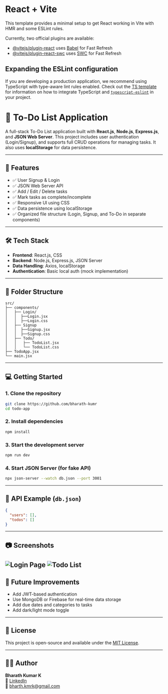 # React + Vite

This template provides a minimal setup to get React working in Vite with HMR and some ESLint rules.

Currently, two official plugins are available:

- [@vitejs/plugin-react](https://github.com/vitejs/vite-plugin-react/blob/main/packages/plugin-react) uses [Babel](https://babeljs.io/) for Fast Refresh
- [@vitejs/plugin-react-swc](https://github.com/vitejs/vite-plugin-react/blob/main/packages/plugin-react-swc) uses [SWC](https://swc.rs/) for Fast Refresh

## Expanding the ESLint configuration

If you are developing a production application, we recommend using TypeScript with type-aware lint rules enabled. Check out the [TS template](https://github.com/vitejs/vite/tree/main/packages/create-vite/template-react-ts) for information on how to integrate TypeScript and [`typescript-eslint`](https://typescript-eslint.io) in your project.

# 📝 To-Do List Application

A full-stack To-Do List application built with **React.js**, **Node.js**, **Express.js**, and **JSON Web Server**. This project includes user authentication (Login/Signup), and supports full CRUD operations for managing tasks. It also uses **localStorage** for data persistence.

---

## 🚀 Features

- ✅ User Signup & Login
- ✅ JSON Web Server API
- ✅ Add / Edit / Delete tasks
- ✅ Mark tasks as complete/incomplete
- ✅ Responsive UI using CSS
- ✅ Data persistence using localStorage
- ✅ Organized file structure (Login, Signup, and To-Do in separate components)

---

## 🛠️ Tech Stack

- **Frontend**: React.js, CSS
- **Backend**: Node.js, Express.js, JSON Server
- **Data Handling**: Axios, localStorage
- **Authentication**: Basic local auth (mock implementation)

---

## 📁 Folder Structure

```
src/
├── components/
│   ├── Login/
│   │  ├──Login.jsx
│   │  ├──Login.css
│   ├── Signup
│   │  ├──Signup.jsx
│   │  ├──Signup.css
│   ├── Todo/
│   │   ├── TodoList.jsx
│   │   └── TodoList.css
├── TodoApp.jsx
└── main.jsx
```

---

## 💻 Getting Started

### 1. Clone the repository
```bash
git clone https://github.com/bharath-kumr
cd todo-app
```

### 2. Install dependencies
```bash
npm install
```

### 3. Start the development server
```bash
npm run dev
```

### 4. Start JSON Server (for fake API)
```bash
npx json-server --watch db.json --port 3001
```

---

## 🧪 API Example (`db.json`)

```json
{
  "users": [],
  "todos": []
}
```

---

## 📷 Screenshots

![Login Page](screenshots/login.png)
![Todo List](screenshots/todolist.png)
---

## 📌 Future Improvements

- Add JWT-based authentication
- Use MongoDB or Firebase for real-time data storage
- Add due dates and categories to tasks
- Add dark/light mode toggle

---

## 📄 License

This project is open-source and available under the [MIT License](LICENSE).

---

## 🙋‍♂️ Author

**Bharath Kumar K**  
🔗 [LinkedIn](https://www.linkedin.com/in/bharath-kmr)  
📧 bharth.kmrk@gmail.com

